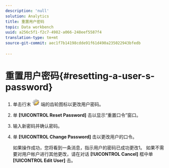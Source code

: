 ```yaml
---
description: 'null'
solution: Analytics
title: 重置用户密码
topic: Data workbench
uuid: a256c5f1-f2c7-4982-a066-248eef5587f4
translation-type: tm+mt
source-git-commit: aec1f7b14198cdde91f61d490a235022943bfedb

---
```



# 重置用户密码{#resetting-a-user-s-password}

1. 单击行末 ![](assets/edit_icon.png) 端的齿轮图标以更改用户密码。
1. 单 **[!UICONTROL Reset Password]** 击以显示“重置口令”窗口。
1. 输入新密码并确认密码。
1. 单 **[!UICONTROL Change Password]** 击以更改用户的口令。

   如果操作成功，您将看到一条消息，指示用户的密码已成功更改1。 如果不需要对用户帐户进行其他更改，请在对话 **[!UICONTROL Cancel]** 框中单 **[!UICONTROL Edit User]** 击。
